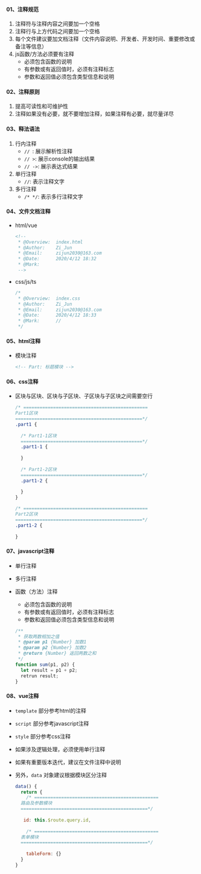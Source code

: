 #### 01、注释规范

1. 注释符与注释内容之间要加一个空格
2. 注释行与上方代码之间要加一个空格
3. 每个文件建议要加文档注释（文件内容说明、开发者、开发时间、重要修改或备注等信息）
4. js函数/方法必须要有注释
   + 必须包含函数的说明
   + 有参数或有返回值时，必须有注释标志
   + 参数和返回值必须包含类型信息和说明



#### 02、注释原则

1. 提高可读性和可维护性
2. 注释如果没有必要，就不要增加注释，如果注释有必要，就尽量详尽



#### 03、释法语法

1. 行内注释
   + `// `: 展示解析性注释
   + `// >`: 展示console的输出结果
   + `// ->`: 展示表达式结果
2. 单行注释
   + `//`: 表示注释文字
3. 多行注释
   + `/* */`: 表示多行注释文字



#### 04、文件文档注释

+ html/vue

  ```html
  <!--
   * @Overview:  index.html
   * @Author:    Zi_Jun
   * @Email:     zijun2030@163.com
   * @Date:      2020/4/12 18:32
   * @Mark:     
   -->
  ```

+ css/js/ts

  ```css
  /*
   * @Overview:  index.css
   * @Author:    Zi_Jun
   * @Email:     zijun2030@163.com
   * @Date:      2020/4/12 18:33
   * @Mark:      //
   */
  ```



#### 05、html注释

+ 模块注释

  ```html
  <!-- Part: 标题模块 -->
  ```

  

#### 06、css注释

+ 区块与区块、区块与子区块、子区块与子区块之间需要空行

  ```scss
  /* ==============================================
  Part1区块
  ===============================================*/
  .part1 {
    
    /* Part1-1区块
    =============================================*/
    .part1-1 {
      
    }
    
    /* Part1-2区块
    =============================================*/
    .part1-2 {
      
    }
  }
  
  /* ==============================================
  Part2区块
  ===============================================*/
  .part1-2 {
    
  }
  ```

  

#### 07、javascript注释

+ 单行注释

+ 多行注释

+ 函数（方法）注释

  + 必须包含函数的说明
  + 有参数或有返回值时，必须有注释标志
  + 参数和返回值必须包含类型信息和说明

  ```javascript
  /**
   * 获取两数相加之值
   * @param p1 {Number} 加数1
   * @param p2 {Number} 加数2
   * @return {Number} 返回两数之和
   */
  function sum(p1, p2) {
    let result = p1 + p2;
    retrun result;
  }
  ```

  

#### 08、vue注释

+ `template` 部分参考html的注释

+ `script` 部分参考javascript注释

+ `style` 部分参考css注释

+ 如果涉及逻辑处理，必须使用单行注释

+ 如果有重要版本迭代，建议在文件注释中说明

+ 另外，`data` 对象建议根据模块区分注释

  ```javascript
  data() {
    return {
      /* ==============================================
  	路由及参数模块
  	===============================================*/
      
     id: this.$route.query.id,
      
      /* ==============================================
  	表单模块
  	===============================================*/
      
      tableForm: {}
    }
  }
  ```

  